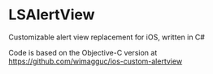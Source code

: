 LSAlertView
===========

Customizable alert view replacement for iOS, written in C#

Code is based on the Objective-C version at https://github.com/wimagguc/ios-custom-alertview
